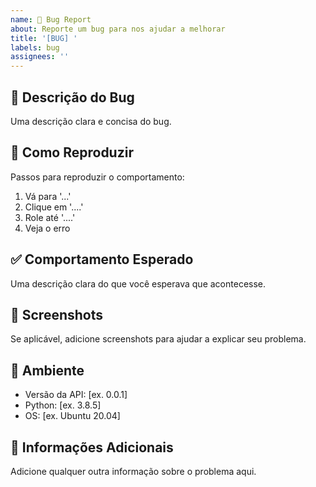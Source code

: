 ```yaml
---
name: 🐛 Bug Report
about: Reporte um bug para nos ajudar a melhorar
title: '[BUG] '
labels: bug
assignees: ''
---
```


## 🐛 Descrição do Bug
Uma descrição clara e concisa do bug.

## 🔄 Como Reproduzir
Passos para reproduzir o comportamento:
1. Vá para '...'
2. Clique em '....'
3. Role até '....'
4. Veja o erro

## ✅ Comportamento Esperado
Uma descrição clara do que você esperava que acontecesse.

## 📸 Screenshots
Se aplicável, adicione screenshots para ajudar a explicar seu problema.

## 🔧 Ambiente
- Versão da API: [ex. 0.0.1]
- Python: [ex. 3.8.5]
- OS: [ex. Ubuntu 20.04]

## 📝 Informações Adicionais
Adicione qualquer outra informação sobre o problema aqui. 